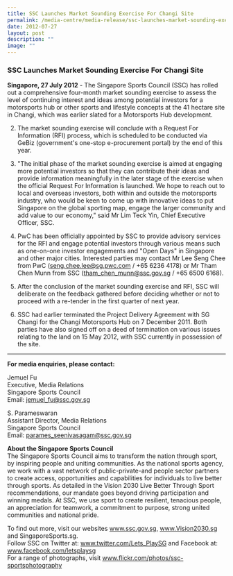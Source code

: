 ```yaml
---
title: SSC Launches Market Sounding Exercise For Changi Site
permalink: /media-centre/media-release/ssc-launches-market-sounding-exercise-for-changi-site/
date: 2012-07-27
layout: post
description: ""
image: ""
---
```

### **SSC Launches Market Sounding Exercise For Changi Site**

**Singapore, 27 July 2012** - The Singapore Sports Council (SSC) has rolled out a comprehensive four-month market sounding exercise to assess the level of continuing interest and ideas among potential investors for a motorsports hub or other sports and lifestyle concepts at the 41 hectare site in Changi, which was earlier slated for a Motorsports Hub development.

2. The market sounding exercise will conclude with a Request For Information (RFI) process, which is scheduled to be conducted via GeBiz (government's one-stop e-procurement portal) by the end of this year.

3. "The initial phase of the market sounding exercise is aimed at engaging more potential investors so that they can contribute their ideas and provide information meaningfully in the later stage of the exercise when the official Request For Information is launched. We hope to reach out to local and overseas investors, both within and outside the motorsports industry, who would be keen to come up with innovative ideas to put Singapore on the global sporting map, engage the larger community and add value to our economy," said Mr Lim Teck Yin, Chief Executive Officer, SSC.

4. PwC has been officially appointed by SSC to provide advisory services for the RFI and engage potential investors through various means such as one-on-one investor engagements and "Open Days" in Singapore and other major cities. Interested parties may contact Mr Lee Seng Chee from PwC ([seng.chee.lee@sg.pwc.com](seng.chee.lee@sg.pwc.com) / +65 6236 4178) or Mr Tham Chen Munn from SSC ([tham_chen_munn@ssc.gov.sg](tham_chen_munn@ssc.gov.sg) / +65 6500 6168).

5. After the conclusion of the market sounding exercise and RFI, SSC will deliberate on the feedback gathered before deciding whether or not to proceed with a re-tender in the first quarter of next year.

6. SSC had earlier terminated the Project Delivery Agreement with SG Changi for the Changi Motorsports Hub on 7 December 2011. Both parties have also signed off on a deed of termination on various issues relating to the land on 15 May 2012, with SSC currently in possession of the site.

---

**For media enquiries, please contact:**

Jemuel Fu
<br>Executive, Media Relations
<br>Singapore Sports Council
<br>Email: jemuel_fu@ssc.gov.sg 

S. Parameswaran
<br>Assistant Director, Media Relations
<br>Singapore Sports Council
<br>Email: parames_seenivasagam@ssc.gov.sg


**About the Singapore Sports Council**
<br>
The Singapore Sports Council aims to transform the nation through sport, by inspiring people and uniting communities. As the national sports agency, we work with a vast network of public-private-and people sector partners to create access, opportunities and capabilities for individuals to live better through sports. As detailed in the Vision 2030 Live Better Through Sport recommendations, our mandate goes beyond driving participation and winning medals. At SSC, we use sport to create resilient, tenacious people, an appreciation for teamwork, a commitment to purpose, strong united communities and national pride.

To find out more, visit our websites www.ssc.gov.sg, www.Vision2030.sg and SingaporeSports.sg.
<br>
Follow SSC on Twitter at: www.twitter.com/Lets_PlaySG and Facebook at: www.facebook.com/letsplaysg
<br>
For a range of photographs, visit www.flickr.com/photos/ssc-sportsphotography